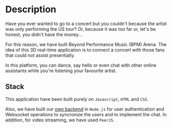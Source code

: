 # Description
Have you ever wanted to go to a concert but you couldn't because the artist
was only performing the US tour? Or, because it was too far or, let's be
honest, you didn't have the money...

For this reason, we have built Beyond Performance Music (BPM) Arena. The idea
of this 3D real-time application is to connect a concert with those fans that
could not assist presentially.

In this platform, you can dance, say hello or even chat with other online
assistants while you're listening your favourite artist.

## Stack

This application have been built purely on `Javascript`, `HTML` and `CSS`.

Also, we have built our [own backend](https://github.com/alexVera99/ecv-backend)
in `Node.js` for user authentication and Websocket operations to syncronize
the users and to implement the chat. In addition, for video streaming,
we have used `PeerJS`.
